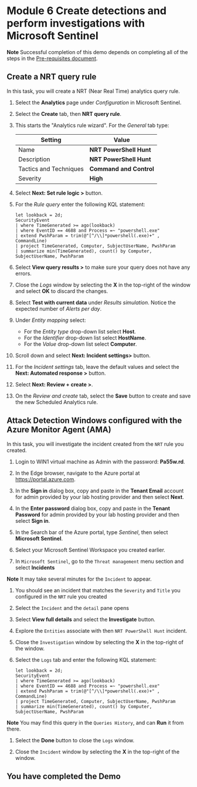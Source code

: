 # Module 6 Create detections and perform investigations with Microsoft Sentinel

**Note** Successful completion of this demo depends on completing all of the steps in the  [Pre-requisites document](00-prerequisites.md). 

## Create a NRT query rule

In this task, you will create a NRT (Near Real Time) analytics query rule.

1. Select the **Analytics** page under *Configuration* in Microsoft Sentinel.

1. Select the **Create** tab, then **NRT query rule**.

1. This starts the "Analytics rule wizard". For the *General* tab type:

    |Setting|Value|
    |---|---|
    |Name|**NRT PowerShell Hunt**|
    |Description|**NRT PowerShell Hunt**|
    |Tactics and Techniques|**Command and Control**|
    |Severity|**High**|

1. Select **Next: Set rule logic >** button. 

1. For the *Rule query* enter the following KQL statement:

    ```KQL
    let lookback = 2d; 
    SecurityEvent 
    | where TimeGenerated >= ago(lookback) 
    | where EventID == 4688 and Process =~ "powershell.exe"
    | extend PwshParam = trim(@"[^/\\]*powershell(.exe)+" , CommandLine) 
    | project TimeGenerated, Computer, SubjectUserName, PwshParam 
    | summarize min(TimeGenerated), count() by Computer, SubjectUserName, PwshParam
    ```

1. Select **View query results >** to make sure your query does not have any errors.

1. Close the *Logs* window by selecting the **X** in the top-right of the window and select **OK** to discard the changes. 

1. Select **Test with current data** under *Results simulation*. Notice the expected number of *Alerts per day*.

1. Under *Entity mapping* select:

    - For the *Entity type* drop-down list select **Host**.
    - For the *Identifier* drop-down list select **HostName**.
    - For the *Value* drop-down list select **Computer**.

1. Scroll down and select **Next: Incident settings>** button.

1. For the *Incident settings* tab, leave the default values and select the **Next: Automated response >** button.

1. Select **Next: Review + create >**.

1. On the *Review and create* tab, select the **Save** button to create and save the new Scheduled Analytics rule.

## Attack Detection Windows configured with the Azure Monitor Agent (AMA)

In this task, you will investigate the incident created from the `NRT` rule you created.

1. Login to WIN1 virtual machine as Admin with the password: **Pa55w.rd**.  

1. In the Edge browser, navigate to the Azure portal at https://portal.azure.com.

1. In the **Sign in** dialog box, copy and paste in the **Tenant Email** account for admin provided by your lab hosting provider and then select **Next**.

1. In the **Enter password** dialog box, copy and paste in the **Tenant Password** for admin provided by your lab hosting provider and then select **Sign in**.

1. In the Search bar of the Azure portal, type *Sentinel*, then select **Microsoft Sentinel**.

1. Select your Microsoft Sentinel Workspace you created earlier.

1. In `Microsoft Sentinel`, go to the `Threat management` menu section and select **Incidents**

**Note** It may take several minutes for the `Incident` to appear.

1. You should see an incident that matches the `Severity` and `Title` you configured in the `NRT` rule you created

1. Select the `Incident` and the `detail` pane opens

1. Select **View full details** and select the **Investigate** button.

1. Explore the `Entities` associate with then `NRT PowerShell Hunt` incident.

1. Close the `Investigation` window by selecting the **X** in the top-right of the window.

1. Select the `Logs` tab and enter the following KQL statement:

    ```KQL
    let lookback = 2d; 
    SecurityEvent 
    | where TimeGenerated >= ago(lookback) 
    | where EventID == 4688 and Process =~ "powershell.exe"
    | extend PwshParam = trim(@"[^/\\]*powershell(.exe)+" , CommandLine) 
    | project TimeGenerated, Computer, SubjectUserName, PwshParam 
    | summarize min(TimeGenerated), count() by Computer, SubjectUserName, PwshParam
    ```

**Note** You may find this query in the `Queries History`, and can **Run** it from there.

1. Select the **Done** button to close the `Logs` window.

1. Close the `Incident` window by selecting the **X** in the top-right of the window.

## You have completed the Demo
